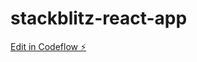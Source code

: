 # stackblitz-react-app

[Edit in Codeflow ⚡️](https://stackblitz.com/~/github.com/eomiksam/stackblitz-react-app)